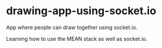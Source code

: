 # drawing-app-using-socket.io
App where people can draw together using socket.io.

Learning how to use the MEAN stack as well as socket.io.